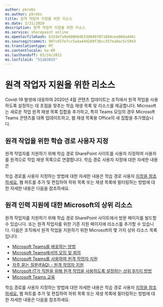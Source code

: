 ```yaml
---
author: pkrebs
ms.author: pkrebs
title: 원격 작업자 지원을 위한 리소스
ms.date: 3/31/2020
description: 원격 작업자 지원을 위한 리소스
ms.service: sharepoint online
ms.openlocfilehash: b32defa9e60066db33d6d978f1894cea00da446c
ms.sourcegitcommit: 907c657e7cc5a4a44d2b9f38cc35fea9ac5c5943
ms.translationtype: MT
ms.contentlocale: ko-KR
ms.lasthandoff: 03/24/2021
ms.locfileid: "51163015"
---
```

# <a name="resources-for-supporting-your-remote-workforce"></a>원격 작업자 지원을 위한 리소스
Covid-19 발생에 대응하여 2020년 4월 콘텐츠 업데이트는 조직에서 원격 작업을 사용하도록 설정하는 데 초점을 맞추는 학습 재생 목록 및 리소스를 제공합니다. Microsoft는 새로운 작업 원격 재생 목록 집합을 추가하고, 특히 Teams 모임의 경우 Microsoft Teams 콘텐츠를 대폭 업데이트하고, 웹 재생 목록용 Office의 새 집합을 추가했습니다. 

## <a name="customize-learning-pathways-for-remote-work"></a>원격 작업을 위한 학습 경로 사용자 지정
원격 작업자를 지원하기 위해 학습 경로 SharePoint 사이트를 사용자 지정하여 사용자를 원격으로 작업 재생 목록으로 연결합니다. 학습 경로 사용자 지정에 대한 자세한 내용은

학습 경로를 사용자 지정하는 방법에 대한 자세한 내용은 학습 경로 사용자 [지정을 참조하세요.](custom_overview.md) 웹 파트를 추가 및 편집하여 하위 목록 또는 재생 목록에 필터링하는 방법에 대한 자세한 내용은 다음을 참조하세요. 

## <a name="top-resources-from-microsoft-for-supporting-your-remote-workforce"></a>원격 인력 지원에 대한 Microsoft의 상위 리소스
원격 작업자를 지원하기 위해 학습 경로 SharePoint 사이트에서 방문 페이지를 빌드할 수 있습니다. 또는 원격 작업자를 위한 기존 지원 페이지에 리소스를 추가할 수 있습니다. 다음은 조직에서 원격 작업을 지원하기 위한 Microsoft의 몇 가지 상위 리소스 목록입니다. 
- [Microsoft Teams를 배포하는 방법](/microsoftteams/how-to-roll-out-teams)
- [Microsoft Teams에서의 모임 및 회의](/microsoftteams/deploy-meetings-microsoft-teams-landing-page)
- [Microsoft Teams를 사용하여 원격 작업자 지원](/microsoftteams/support-remote-work-with-teams)
- [자주 묻는 질문(FAQ) - 원격 작업자 지원](/microsoftteams/faq-support-remote-workforce)
- [Microsoft IT가 직원을 위해 원격 작업을 사용하도록 설정하는 상위 9가지 방법](https://www.microsoft.com/microsoft-365/blog/2020/03/12/top-9-ways-microsoft-it-enabling-remote-work-employees/)
- [Microsoft Teams 교육](/microsoftteams/training-microsoft-teams-landing-page)


학습 경로를 사용자 지정하는 방법에 대한 자세한 내용은 학습 경로 사용자 [지정을 참조하세요.](custom_overview.md) 웹 파트를 추가 및 편집하여 하위 목록 또는 재생 목록에 필터링하는 방법에 대한 자세한 내용은 다음을 참조하세요. 



